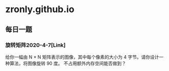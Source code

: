 # zronly.github.io
## 每日一题
### 旋转矩阵2020-4-7[Link]
给你一幅由 N × N 矩阵表示的图像，其中每个像素的大小为 4 字节。请你设计一种算法，将图像旋转 90 度。
不占用额外内存空间能否做到？
